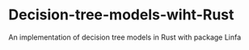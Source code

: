 # Decision-tree-models-wiht-Rust

An implementation of decision tree models in Rust with package Linfa
